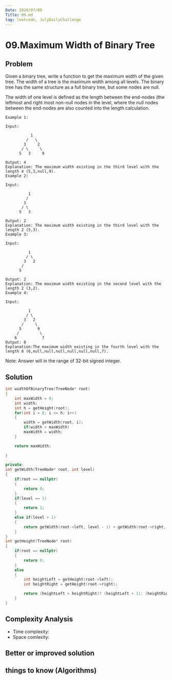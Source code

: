 ```yaml
---
Date: 2020/07/09
Title: 09.md
tag: leetcode, JulyDailyChallenge
---
```

# 09.Maximum Width of Binary Tree

## Problem
Given a binary tree, write a function to get the maximum width of the given tree. The width of a tree is the maximum width among all levels. The binary tree has the same structure as a full binary tree, but some nodes are null.

The width of one level is defined as the length between the end-nodes (the leftmost and right most non-null nodes in the level, where the null nodes between the end-nodes are also counted into the length calculation.
```
Example 1:

Input: 

           1
         /   \
        3     2
       / \     \  
      5   3     9 

Output: 4
Explanation: The maximum width existing in the third level with the length 4 (5,3,null,9).
Example 2:

Input: 

          1
         /  
        3    
       / \       
      5   3     

Output: 2
Explanation: The maximum width existing in the third level with the length 2 (5,3).
Example 3:

Input: 

          1
         / \
        3   2 
       /        
      5      

Output: 2
Explanation: The maximum width existing in the second level with the length 2 (3,2).
Example 4:

Input: 

          1
         / \
        3   2
       /     \  
      5       9 
     /         \
    6           7
Output: 8
Explanation:The maximum width existing in the fourth level with the length 8 (6,null,null,null,null,null,null,7).
```
Note: Answer will in the range of 32-bit signed integer.
## Solution
```cpp
int widthOfBinaryTree(TreeNode* root) 
{
    int maxWidth = 0;
    int width;
    int h = getHeight(root);
    for(int i = 0; i <= h; i++)
    {
        width = getWidth(root, i);
        if(width > maxWidth)
        maxWidth = width;
    }

    return maxWidth;
    
}

private:
int getWidth(TreeNode* root, int level)
{
    if(root == nullptr)
    {
        return 0;
    }
    if(level == 1)
    {
        return 1;
    }
    else if(level > 1)
    {
        return getWidth(root->left, level - 1) + getWidth(root->right, level - 1);
    }
}
int getHeight(TreeNode* root)
{
    if(root == nullptr)
    {
        return 0;
    }
    else
    {
        int heightLeft = getHeight(root->left);
        int heightRight = getHeight(root->right);

        return (heightLeft > heightRight)? (heightLeft + 1): (heightRight + 1); 
    }
}
```
## Complexity Analysis
- Time complexity:
- Space comlexity:
## Better or improved solution

## things to know (Algorithms)